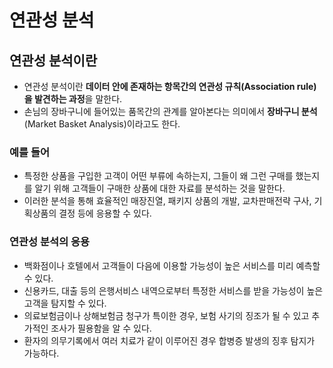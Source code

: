 # 연관성 분석

## 연관성 분석이란 <a id="1"></a>

* 연관성 분석이란 **데이터 안에 존재하는 항목간의 연관성 규칙\(Association rule\)을 발견하는 과정**을 말한다.
* 손님의 장바구니에 들어있는 품목간의 관계를 알아본다는 의미에서 **장바구니 분석**\(Market Basket Analysis\)이라고도 한다.

### 예를 들어 <a id="1-1"></a>

* 특정한 상품을 구입한 고객이 어떤 부류에 속하는지, 그들이 왜 그런 구매를 했는지를 알기 위해 고객들이 구매한 상품에 대한 자료를 분석하는 것을 말한다.
* 이러한 분석을 통해 효율적인 매장진열, 패키지 상품의 개발, 교차판매전략 구사, 기획상품의 결정 등에 응용할 수 있다.

### 연관성 분석의 응용 <a id="1-2"></a>

* 백화점이나 호텔에서 고객들이 다음에 이용할 가능성이 높은 서비스를 미리 예측할 수 있다.
* 신용카드, 대출 등의 은행서비스 내역으로부터 특정한 서비스를 받을 가능성이 높은 고객을 탐지할 수 있다.
* 의료보험금이나 상해보험금 청구가 특이한 경우, 보험 사기의 징조가 될 수 있고 추가적인 조사가 필용함을 알 수 있다.
* 환자의 의무기록에서 여러 치료가 같이 이루어진 경우 합병증 발생의 징후 탐지가 가능하다.

